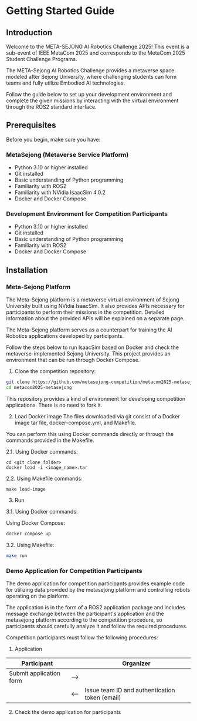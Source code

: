 # Getting Started Guide

## Introduction

Welcome to the META-SEJONG AI Robotics Challenge 2025! This event is a sub-event of IEEE MetaCom 2025 and corresponds to the MetaCom 2025 Student Challenge Programs.

The META-Sejong AI Robotics Challenge provides a metaverse space modeled after Sejong University, where challenging students can form teams and fully utilize Embodied AI technologies.

Follow the guide below to set up your development environment and complete the given missions by interacting with the virtual environment through the ROS2 standard interface.

## Prerequisites

Before you begin, make sure you have:

### MetaSejong (Metaverse Service Platform)
- Python 3.10 or higher installed
- Git installed
- Basic understanding of Python programming
- Familiarity with ROS2
- Familiarity with NVidia IsaacSim 4.0.2
- Docker and Docker Compose

### Development Environment for Competition Participants
- Python 3.10 or higher installed
- Git installed
- Basic understanding of Python programming
- Familiarity with ROS2
- Docker and Docker Compose

## Installation

### Meta-Sejong Platform

The Meta-Sejong platform is a metaverse virtual environment of Sejong University built using NVidia IsaacSim. It also provides APIs necessary for participants to perform their missions in the competition. Detailed information about the provided APIs will be explained on a separate page.

The Meta-Sejong platform serves as a counterpart for training the AI Robotics applications developed by participants.

Follow the steps below to run IsaacSim based on Docker and check the metaverse-implemented Sejong University. This project provides an environment that can be run through Docker Compose.

1. Clone the competition repository:
```bash
git clone https://github.com/metasejong-competition/metacom2025-metasejong
cd metacom2025-metasejong
```

This repository provides a kind of environment for developing competition applications. There is no need to fork it.

2. Load Docker image
The files downloaded via git consist of a Docker image tar file, docker-compose.yml, and Makefile.

You can perform this using Docker commands directly or through the commands provided in the Makefile.

2.1. Using Docker commands:

```
cd <git clone folder>
docker load -i <image_name>.tar
```

2.2. Using Makefile commands:
```
make load-image
```

3. Run

3.1. Using Docker commands:

Using Docker Compose:
```bash
docker compose up
```

3.2. Using Makefile:
```bash
make run
```

### Demo Application for Competition Participants

The demo application for competition participants provides example code for utilizing data provided by the metasejong platform and controlling robots operating on the platform.

The application is in the form of a ROS2 application package and includes message exchange between the participant's application and the metasejong platform according to the competition procedure, so participants should carefully analyze it and follow the required procedures.

Competition participants must follow the following procedures:

1. Application

|Participant|   |Organizer|
|---|---|---|
|Submit application form| --> | |
| | <-- | Issue team ID and authentication token (email)|

2. Check the demo application for participants
